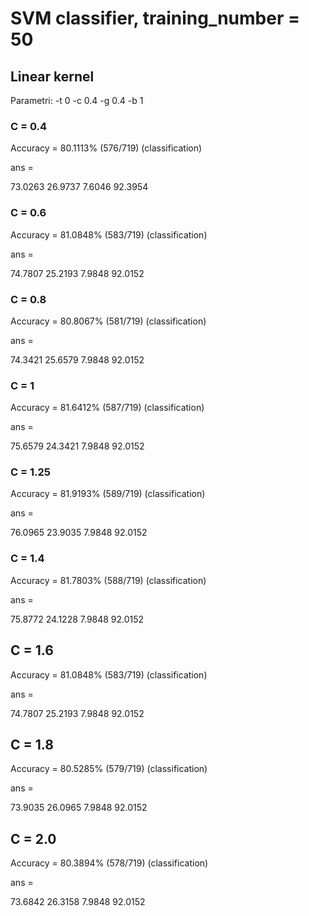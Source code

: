
# SVM classifier, training_number = 50

## Linear kernel 

Parametri: -t 0  -c 0.4 -g 0.4 -b 1

### C = 0.4

Accuracy = 80.1113% (576/719) (classification)

ans =

   73.0263   26.9737
    7.6046   92.3954

### C = 0.6

Accuracy = 81.0848% (583/719) (classification)

ans =

   74.7807   25.2193
    7.9848   92.0152


### C = 0.8 

Accuracy = 80.8067% (581/719) (classification)

ans =

   74.3421   25.6579
    7.9848   92.0152


### C = 1

Accuracy = 81.6412% (587/719) (classification)

ans =

   75.6579   24.3421
    7.9848   92.0152


### C = 1.25

Accuracy = 81.9193% (589/719) (classification)

ans =

   76.0965   23.9035
    7.9848   92.0152

### C = 1.4

Accuracy = 81.7803% (588/719) (classification)

ans =

   75.8772   24.1228
    7.9848   92.0152

## C = 1.6 

Accuracy = 81.0848% (583/719) (classification)

ans =

   74.7807   25.2193
    7.9848   92.0152

## C = 1.8 

Accuracy = 80.5285% (579/719) (classification)

ans =

   73.9035   26.0965
    7.9848   92.0152

## C = 2.0
Accuracy = 80.3894% (578/719) (classification)

ans =

   73.6842   26.3158
    7.9848   92.0152



